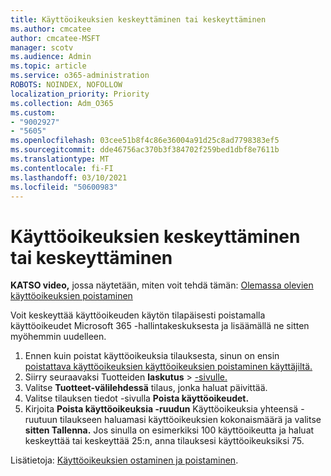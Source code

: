 ```yaml
---
title: Käyttöoikeuksien keskeyttäminen tai keskeyttäminen
ms.author: cmcatee
author: cmcatee-MSFT
manager: scotv
ms.audience: Admin
ms.topic: article
ms.service: o365-administration
ROBOTS: NOINDEX, NOFOLLOW
localization_priority: Priority
ms.collection: Adm_O365
ms.custom:
- "9002927"
- "5605"
ms.openlocfilehash: 03cee51b8f4c86e36004a91d25c8ad7798383ef5
ms.sourcegitcommit: dde46756ac370b3f384702f259bed1dbf8e7611b
ms.translationtype: MT
ms.contentlocale: fi-FI
ms.lasthandoff: 03/10/2021
ms.locfileid: "50600983"
---
```

# <a name="suspend-or-pause-licenses"></a>Käyttöoikeuksien keskeyttäminen tai keskeyttäminen

**KATSO video,** jossa näytetään, miten voit tehdä tämän: [Olemassa olevien käyttöoikeuksien poistaminen](https://go.microsoft.com/fwlink/p/?linkid=2154938)

Voit keskeyttää käyttöoikeuden käytön tilapäisesti poistamalla käyttöoikeudet Microsoft 365 -hallintakeskuksesta ja lisäämällä ne sitten myöhemmin uudelleen.

1. Ennen kuin poistat käyttöoikeuksia tilauksesta, sinun on ensin [poistattava käyttöoikeuksien käyttöoikeuksien poistaminen käyttäjiltä.](https://docs.microsoft.com/microsoft-365/admin/manage/remove-licenses-from-users)
2. Siirry seuraavaksi Tuotteiden **laskutus**  >  [-sivulle.](https://go.microsoft.com/fwlink/p/?linkid=842054)
3. Valitse **Tuotteet-välilehdessä** tilaus, jonka haluat päivittää.
4. Valitse tilauksen tiedot -sivulla **Poista käyttöoikeudet.**
5. Kirjoita **Poista käyttöoikeuksia -ruudun** Käyttöoikeuksia yhteensä -ruutuun tilaukseen haluamasi käyttöoikeuksien kokonaismäärä ja valitse **sitten Tallenna.**  Jos sinulla on esimerkiksi 100 käyttöoikeutta ja haluat keskeyttää tai keskeyttää 25:n, anna tilauksesi käyttöoikeuksiksi 75.

Lisätietoja: [Käyttöoikeuksien ostaminen ja poistaminen](https://docs.microsoft.com/microsoft-365/commerce/licenses/buy-licenses).